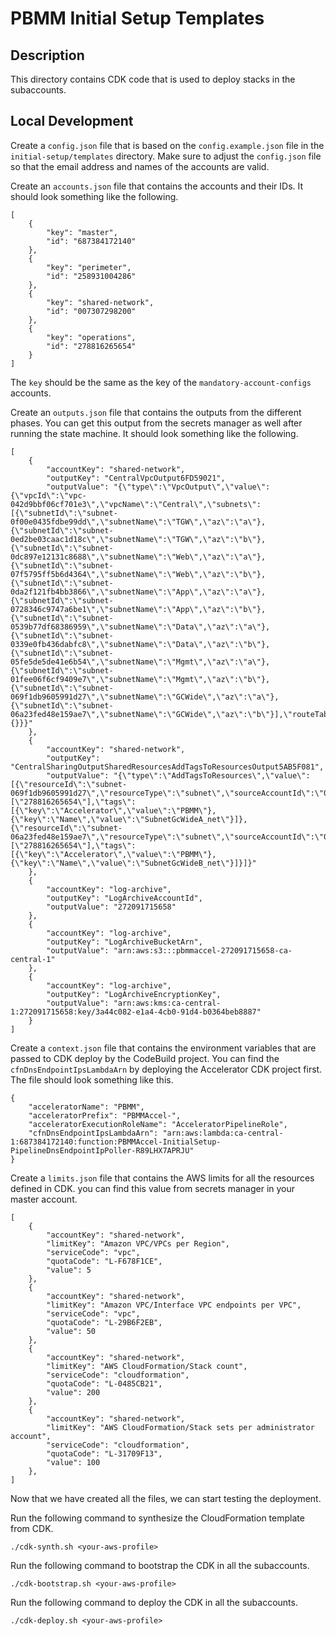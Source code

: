 # PBMM Initial Setup Templates

## Description

This directory contains CDK code that is used to deploy stacks in the subaccounts.

## Local Development

Create a `config.json` file that is based on the `config.example.json` file in the `initial-setup/templates` directory.
Make sure to adjust the `config.json` file so that the email address and names of the accounts are valid.

Create an `accounts.json` file that contains the accounts and their IDs. It should look something like the following.

    [
        {
            "key": "master",
            "id": "687384172140"
        },
        {
            "key": "perimeter",
            "id": "258931004286"
        },
        {
            "key": "shared-network",
            "id": "007307298200"
        },
        {
            "key": "operations",
            "id": "278816265654"
        }
    ]

The `key` should be the same as the key of the `mandatory-account-configs` accounts.

Create an `outputs.json` file that contains the outputs from the different phases. You can get this output from the
secrets manager as well after running the state machine. It should look something like the following.

    [
        {
            "accountKey": "shared-network",
            "outputKey": "CentralVpcOutput6FD59021",
            "outputValue": "{\"type\":\"VpcOutput\",\"value\":{\"vpcId\":\"vpc-042d9bbf06cf701e3\",\"vpcName\":\"Central\",\"subnets\":[{\"subnetId\":\"subnet-0f00e0435fdbe99dd\",\"subnetName\":\"TGW\",\"az\":\"a\"},{\"subnetId\":\"subnet-0ed2be03caac1d18c\",\"subnetName\":\"TGW\",\"az\":\"b\"},{\"subnetId\":\"subnet-0dc897e12131c8688\",\"subnetName\":\"Web\",\"az\":\"a\"},{\"subnetId\":\"subnet-07f5795ff5b6d4364\",\"subnetName\":\"Web\",\"az\":\"b\"},{\"subnetId\":\"subnet-0da2f121fb4bb3866\",\"subnetName\":\"App\",\"az\":\"a\"},{\"subnetId\":\"subnet-0728346c9747a6be1\",\"subnetName\":\"App\",\"az\":\"b\"},{\"subnetId\":\"subnet-0539b77df68386959\",\"subnetName\":\"Data\",\"az\":\"a\"},{\"subnetId\":\"subnet-0339e0fb436dabfc8\",\"subnetName\":\"Data\",\"az\":\"b\"},{\"subnetId\":\"subnet-05fe5de5de41e6b54\",\"subnetName\":\"Mgmt\",\"az\":\"a\"},{\"subnetId\":\"subnet-01fee06f6cf9409e7\",\"subnetName\":\"Mgmt\",\"az\":\"b\"},{\"subnetId\":\"subnet-069f1db9605991d27\",\"subnetName\":\"GCWide\",\"az\":\"a\"},{\"subnetId\":\"subnet-06a23fed48e159ae7\",\"subnetName\":\"GCWide\",\"az\":\"b\"}],\"routeTables\":{}}}"
        },
        {
            "accountKey": "shared-network",
            "outputKey": "CentralSharingOutputSharedResourcesAddTagsToResourcesOutput5AB5F081",
            "outputValue": "{\"type\":\"AddTagsToResources\",\"value\":[{\"resourceId\":\"subnet-069f1db9605991d27\",\"resourceType\":\"subnet\",\"sourceAccountId\":\"007307298200\",\"targetAccountIds\":[\"278816265654\"],\"tags\":[{\"key\":\"Accelerator\",\"value\":\"PBMM\"},{\"key\":\"Name\",\"value\":\"SubnetGcWideA_net\"}]},{\"resourceId\":\"subnet-06a23fed48e159ae7\",\"resourceType\":\"subnet\",\"sourceAccountId\":\"007307298200\",\"targetAccountIds\":[\"278816265654\"],\"tags\":[{\"key\":\"Accelerator\",\"value\":\"PBMM\"},{\"key\":\"Name\",\"value\":\"SubnetGcWideB_net\"}]}]}"
        },
        {
            "accountKey": "log-archive",
            "outputKey": "LogArchiveAccountId",
            "outputValue": "272091715658"
        },
        {
            "accountKey": "log-archive",
            "outputKey": "LogArchiveBucketArn",
            "outputValue": "arn:aws:s3:::pbmmaccel-272091715658-ca-central-1"
        },
        {
            "accountKey": "log-archive",
            "outputKey": "LogArchiveEncryptionKey",
            "outputValue": "arn:aws:kms:ca-central-1:272091715658:key/3a44c082-e1a4-4cb0-91d4-b0364beb8887"
        }
    ]

Create a `context.json` file that contains the environment variables that are passed to CDK deploy by the CodeBuild
project. You can find the `cfnDnsEndpointIpsLambdaArn` by deploying the Accelerator CDK project first. The file should
look something like this.

    {
        "acceleratorName": "PBMM",
        "acceleratorPrefix": "PBMMAccel-",
        "acceleratorExecutionRoleName": "AcceleratorPipelineRole",
        "cfnDnsEndpointIpsLambdaArn": "arn:aws:lambda:ca-central-1:687384172140:function:PBMMAccel-InitialSetup-PipelineDnsEndpointIpPoller-R89LHX7APRJU"
    }

Create a `limits.json` file that contains the AWS limits for all the resources defined in CDK. you can find this value
from secrets manager in your master account.

    [
        {
            "accountKey": "shared-network",
            "limitKey": "Amazon VPC/VPCs per Region",
            "serviceCode": "vpc",
            "quotaCode": "L-F678F1CE",
            "value": 5
        },
        {
            "accountKey": "shared-network",
            "limitKey": "Amazon VPC/Interface VPC endpoints per VPC",
            "serviceCode": "vpc",
            "quotaCode": "L-29B6F2EB",
            "value": 50
        },
        {
            "accountKey": "shared-network",
            "limitKey": "AWS CloudFormation/Stack count",
            "serviceCode": "cloudformation",
            "quotaCode": "L-0485CB21",
            "value": 200
        },
        {
            "accountKey": "shared-network",
            "limitKey": "AWS CloudFormation/Stack sets per administrator account",
            "serviceCode": "cloudformation",
            "quotaCode": "L-31709F13",
            "value": 100
        },
    ]

Now that we have created all the files, we can start testing the deployment.

Run the following command to synthesize the CloudFormation template from CDK.

    ./cdk-synth.sh <your-aws-profile>

Run the following command to bootstrap the CDK in all the subaccounts.

    ./cdk-bootstrap.sh <your-aws-profile>

Run the following command to deploy the CDK in all the subaccounts.

    ./cdk-deploy.sh <your-aws-profile>
